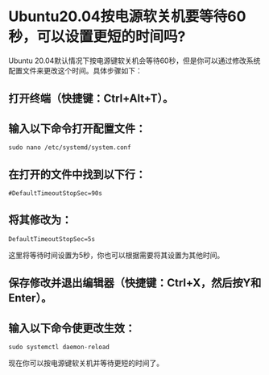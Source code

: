 # Ubuntu20.04按电源软关机要等待60秒，可以设置更短的时间吗?

Ubuntu 20.04默认情况下按电源键软关机会等待60秒，但是你可以通过修改系统配置文件来更改这个时间。具体步骤如下：

## 打开终端（快捷键：Ctrl+Alt+T）。

## 输入以下命令打开配置文件：

```
sudo nano /etc/systemd/system.conf
```

## 在打开的文件中找到以下行：

```
#DefaultTimeoutStopSec=90s
```

## 将其修改为：

```
DefaultTimeoutStopSec=5s
```
这里将等待时间设置为5秒，你也可以根据需要将其设置为其他时间。

## 保存修改并退出编辑器（快捷键：Ctrl+X，然后按Y和Enter）。

## 输入以下命令使更改生效：

```
sudo systemctl daemon-reload
```
现在你可以按电源键软关机并等待更短的时间了。